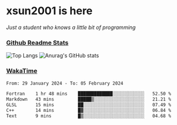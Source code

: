 # xsun2001 is here

*Just a student who knows a little bit of programming*

### [Github Readme Stats](https://github.com/anuraghazra/github-readme-stats)

![Top Langs](https://github-readme-stats.vercel.app/api/top-langs/?username=xsun2001&layout=compact&theme=radical) ![Anurag's GitHub stats](https://github-readme-stats.vercel.app/api?username=xsun2001&show_icons=true&theme=radical)

### [WakaTime](https://wakatime.com)

<!--START_SECTION:waka-->

```txt
From: 29 January 2024 - To: 05 February 2024

Fortran    1 hr 48 mins    █████████████░░░░░░░░░░░░   52.50 %
Markdown   43 mins         █████▒░░░░░░░░░░░░░░░░░░░   21.21 %
GLSL       15 mins         ██░░░░░░░░░░░░░░░░░░░░░░░   07.49 %
C++        14 mins         █▓░░░░░░░░░░░░░░░░░░░░░░░   06.84 %
Text       9 mins          █▒░░░░░░░░░░░░░░░░░░░░░░░   04.68 %
```

<!--END_SECTION:waka-->
